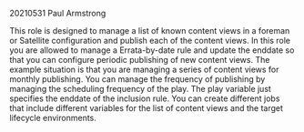 20210531
Paul Armstrong

This role is designed to manage a list of known content views in a foreman or Satellite configuration and publish each of the content views.
In this role you are allowed to manage a Errata-by-date rule and update the enddate so that you can configure periodic publishing of new content views. 
The example situation is that you are managing a series of content views for monthly publishing. You can manage the frequency of publishing by managing the scheduling frequency of the play. The play variable just specifies the enddate of the inclusion rule. You can create different jobs that include different variables for the list of content views and the target lifecycle environments.


